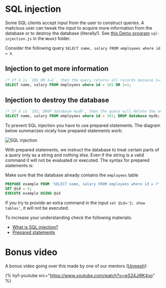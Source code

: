 # SQL injection

Some SQL clients accept input from the user to construct queries.
A malicious user can tweak the input to acquire more information from the database or
to destroy the database (literally!). See [this Demo program](https://github.com/HackYourFuture/databases/blob/master/Week3/sql-injection.js) `sql-injection.js` in the `Week3` folder.

Consider the following query `SELECT name, salary FROM employees where id = X`.

## Injection to get more information

```sql
/* If X is `101 OR 1=1`, then the query returns all records because 1=1 is always true */
SELECT name, salary FROM employees where id = 101 OR 1=1;
```

## Injection to destroy the database

```sql
/* If X is `101; DROP database mydb`, then the query will delete the entire database */
SELECT name, salary FROM employees where id = 101; DROP database mydb;
```

To prevent SQL injection you have to use prepared statements. The diagram below summarizes nicely how prepared statements work:

![SQL injection](https://pics.me.me/prepared-statements-sol-injections-let-me-in-adult-swim-sol-62056759.png)

With prepared statements, we instruct the database to treat certain parts of a query only as a string and nothing else. Even if the string is a valid command it will not be evaluated or executed. The syntax for prepared statements is:

Make sure that the database already contains the `employees` table
```sql
PREPARE example FROM 'SELECT name, salary FROM employees where id = ?';
SET @id = 5;
EXECUTE example USING @id
```

If you try to provide an extra command in the input `set @id='2; show tables'`, it will not be executed.

To increase your understanding check the following materials:

- [What is SQL injection?](https://www.youtube.com/watch?v=ciNHn38EyRc)
- [Prepared statements](https://www.databasejournal.com/features/mysql/a-guide-to-mysql-prepared-statements-and-parameterized-queries.html)

# Bonus video

A bonus video going over this made by one of our mentors ([Unmesh](https://github.com/unmeshvrije)):

{% hyf-youtube src="https://www.youtube.com/watch?v=wS24JiRK4vo" %}
